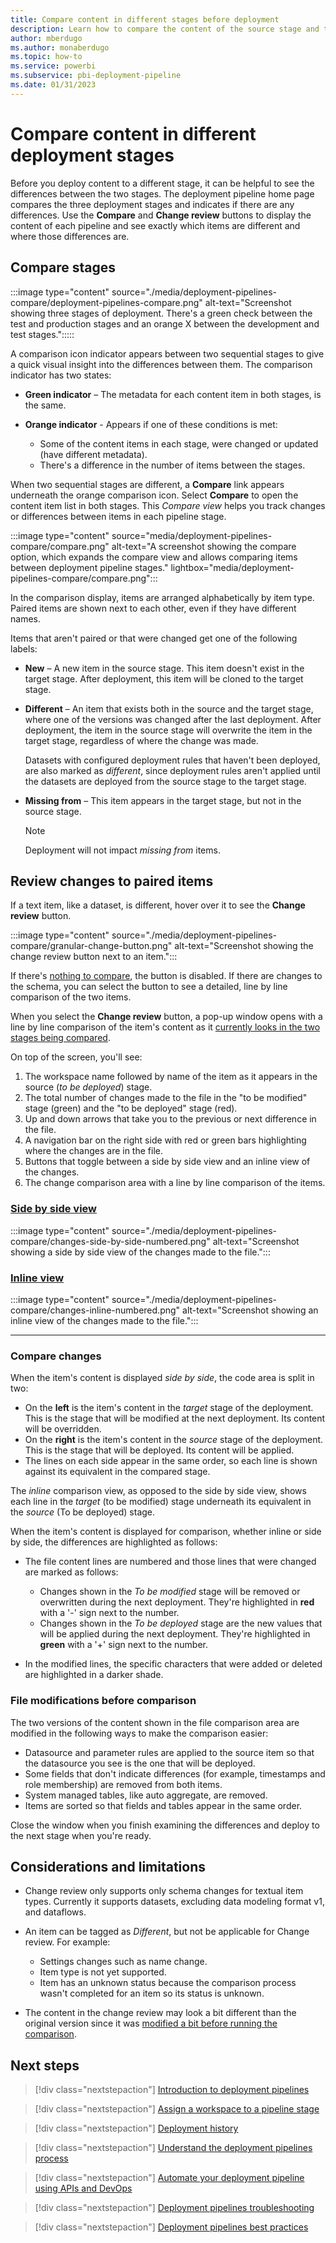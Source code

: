 ```yaml
---
title: Compare content in different stages before deployment
description: Learn how to compare the content of the source stage and target stage before deployment with the Power BI Application lifecycle management (ALM) tool
author: mberdugo
ms.author: monaberdugo
ms.topic: how-to
ms.service: powerbi
ms.subservice: pbi-deployment-pipeline
ms.date: 01/31/2023
---
```


# Compare content in different deployment stages

Before you deploy content to a different stage, it can be helpful to see the differences between the two stages. The deployment pipeline home page compares the three deployment stages and indicates if there are any differences. Use the **Compare** and **Change review** buttons to display the content of each pipeline and see exactly which items are different and where those differences are.

## Compare stages

:::image type="content" source="./media/deployment-pipelines-compare/deployment-pipelines-compare.png" alt-text="Screenshot showing three stages of deployment. There's a green check between the test and production stages and an orange X between the development and test stages.":::::

A comparison icon indicator appears between two sequential stages to give a quick visual insight into the differences between them. The comparison indicator has two states:

- **Green indicator** – The metadata for each content item in both stages, is the same.

- **Orange indicator** - Appears if one of these conditions is met:
  - Some of the content items in each stage, were changed or updated (have different metadata).
  - There's a difference in the number of items between the stages.

When two sequential stages are different, a **Compare** link appears underneath the orange comparison icon. Select **Compare** to open the content item list in both stages. This *Compare view* helps you track changes or differences between items in each pipeline stage.

:::image type="content" source="media/deployment-pipelines-compare/compare.png" alt-text="A screenshot showing the compare option, which expands the compare view and allows comparing items between deployment pipeline stages." lightbox="media/deployment-pipelines-compare/compare.png":::

In the comparison display, items are arranged alphabetically by item type. Paired items are shown next to each other, even if they have different names.

Items that aren't paired or that were changed get one of the following labels:

- **New** – A new item in the source stage. This item doesn't exist in the target stage. After deployment, this item will be cloned to the target stage.

- **Different** – An item that exists both in the source and the target stage, where one of the versions was changed after the last deployment. After deployment, the item in the source stage will overwrite the item in the target stage, regardless of where the change was made.

    Datasets with configured deployment rules that haven't been deployed, are also marked as *different*, since deployment rules aren't applied until the datasets are deployed from the source stage to the target stage.

- **Missing from** – This item appears in the target stage, but not in the source stage.

    >[!NOTE]
    >Deployment will not impact *missing from* items.

## Review changes to paired items

If a text item, like a dataset, is different, hover over it to see the **Change review** button.

:::image type="content" source="./media/deployment-pipelines-compare/granular-change-button.png" alt-text="Screenshot showing the change review button next to an item.":::

If there's [nothing to compare](#considerations-and-limitations), the button is disabled. If there are changes to the schema, you can select the button to see a detailed, line by line comparison of the two items.

When you select the **Change review** button, a pop-up window opens with a line by line comparison of the item's content as it [currently looks in the two stages being compared](#file-modifications-before-comparison).

On top of the screen, you'll see:

1. The workspace name followed by name of the item as it appears in the source (*to be deployed*) stage.
1. The total number of changes made to the file in the "to be modified" stage (green) and the "to be deployed" stage (red).
1. Up and down arrows that take you to the previous or next difference in the file.
1. A navigation bar on the right side with red or green bars highlighting where the changes are in the file.
1. Buttons that toggle between a side by side view and an inline view of the changes.
1. The change comparison area with a line by line comparison of the items.

### [Side by side view](#tab/browser)

:::image type="content" source="./media/deployment-pipelines-compare/changes-side-by-side-numbered.png" alt-text="Screenshot showing a side by side view of the changes made to the file.":::

### [Inline view](#tab/visual-studio)

:::image type="content" source="./media/deployment-pipelines-compare/changes-inline-numbered.png" alt-text="Screenshot showing an inline view of the changes made to the file.":::

---

### Compare changes 

When the item's content is displayed *side by side*, the code area is split in two:

- On the **left** is the item's content in the *target* stage of the deployment. This is the stage that will be modified at the next deployment. Its content will be overridden.
- On the **right** is the item's content in the *source* stage of the deployment. This is the stage that will be deployed. Its content will be applied.
- The lines on each side appear in the same order, so each line is shown against its equivalent in the compared stage.

The *inline* comparison view, as opposed to the side by side view, shows each line in the *target* (to be modified) stage underneath its equivalent in the *source* (To be deployed) stage.

When the item's content is displayed for comparison, whether inline or side by side, the differences are highlighted as follows:

- The file content lines are numbered and those lines that were changed are marked as follows:

  - Changes shown in the *To be modified* stage will be removed or overwritten during the next deployment. They're highlighted in **red** with a '-' sign next to the number.
  - Changes shown in the *To be deployed* stage are the new values that will be applied during the next deployment. They're highlighted in **green** with a '+' sign next to the number.
  
- In the modified lines, the specific characters that were added or deleted are highlighted in a darker shade.

### File modifications before comparison

The two versions of the content shown in the file comparison area are modified in the following ways to make the comparison easier:

- Datasource and parameter rules are applied to the source item so that the datasource you see is the one that will be deployed.
- Some fields that don't indicate differences (for example, timestamps and role membership) are removed from both items.
- System managed tables, like auto aggregate, are removed.
- Items are sorted so that fields and tables appear in the same order.

Close the window when you finish examining the differences and deploy to the next stage when you're ready.

## Considerations and limitations

- Change review only supports only schema changes for textual item types. Currently it supports datasets, excluding data modeling format v1, and dataflows.

- An item can be tagged as *Different*, but not be applicable for Change review. For example:
  - Settings changes such as name change.
  - Item type is not yet supported.
  - Item has an unknown status because the comparison process wasn't completed for an item so its status is unknown.

- The content in the change review may look a bit different than the original version since it was [modified a bit before running the comparison](#file-modifications-before-comparison).

## Next steps

>[!div class="nextstepaction"]
>[Introduction to deployment pipelines](deployment-pipelines-overview.md)

>[!div class="nextstepaction"]
>[Assign a workspace to a pipeline stage](deployment-pipelines-assign.md)

>[!div class="nextstepaction"]
>[Deployment history](deployment-pipelines-history.md)

>[!div class="nextstepaction"]
>[Understand the deployment pipelines process](deployment-pipelines-process.md)

>[!div class="nextstepaction"]
>[Automate your deployment pipeline using APIs and DevOps](deployment-pipelines-automation.md)

>[!div class="nextstepaction"]
>[Deployment pipelines troubleshooting](deployment-pipelines-troubleshooting.yml)

>[!div class="nextstepaction"]
>[Deployment pipelines best practices](deployment-pipelines-best-practices.md)
